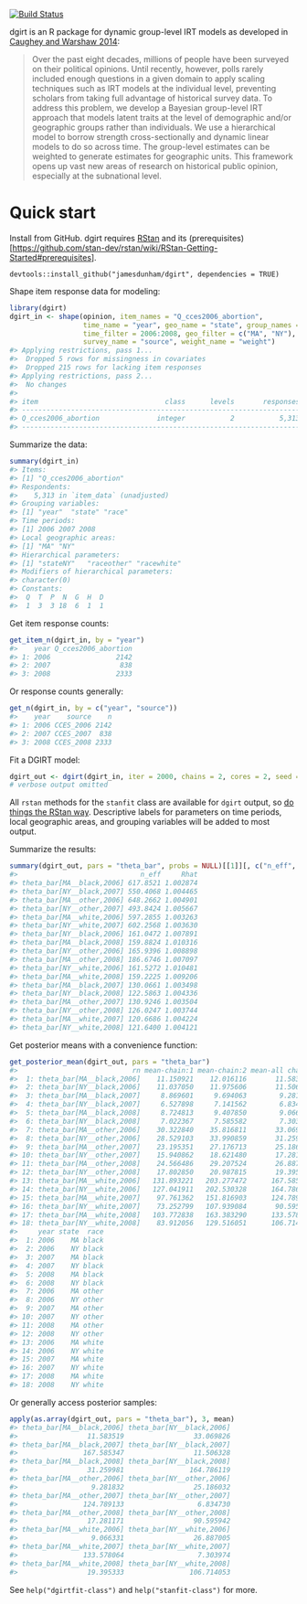 [![Build Status](https://travis-ci.org/jamesdunham/dgirt.svg?branch=master)](https://travis-ci.org/jamesdunham/dgirt)

dgirt is an R package for dynamic group-level IRT models as developed in [Caughey and Warshaw 2014](http://pan.oxfordjournals.org/content/early/2015/02/04/pan.mpu021.full.pdf+html):

> Over the past eight decades, millions of people have been surveyed on their political opinions. Until recently, however, polls rarely included enough questions in a given domain to apply scaling techniques such as IRT models at the individual level, preventing scholars from taking full advantage of historical survey data. To address this problem, we develop a Bayesian group-level IRT approach that models latent traits at the level of demographic and/or geographic groups rather than individuals. We use a hierarchical model to borrow strength cross-sectionally and dynamic linear models to do so across time. The group-level estimates can be weighted to generate estimates for geographic units. This framework opens up vast new areas of research on historical public opinion, especially at the subnational level.

Quick start
===========

Install from GitHub. dgirt requires [RStan](http://mc-stan.org/interfaces/rstan.html) and its (prerequisites)\[<https://github.com/stan-dev/rstan/wiki/RStan-Getting-Started#prerequisites>\].

    devtools::install_github("jamesdunham/dgirt", dependencies = TRUE)

Shape item response data for modeling:

``` r
library(dgirt)
dgirt_in <- shape(opinion, item_names = "Q_cces2006_abortion",
                  time_name = "year", geo_name = "state", group_names = "race",
                  time_filter = 2006:2008, geo_filter = c("MA", "NY"),
                  survey_name = "source", weight_name = "weight")
#> Applying restrictions, pass 1...
#>  Dropped 5 rows for missingness in covariates
#>  Dropped 215 rows for lacking item responses
#> Applying restrictions, pass 2...
#>  No changes
#> 
#> item                               class      levels       responses
#> --------------------------------------------------------------------
#> Q_cces2006_abortion              integer           2           5,313
#> --------------------------------------------------------------------
```

Summarize the data:

``` r
summary(dgirt_in)
#> Items:
#> [1] "Q_cces2006_abortion"
#> Respondents:
#>    5,313 in `item_data` (unadjusted)
#> Grouping variables:
#> [1] "year"  "state" "race" 
#> Time periods:
#> [1] 2006 2007 2008
#> Local geographic areas:
#> [1] "MA" "NY"
#> Hierarchical parameters:
#> [1] "stateNY"   "raceother" "racewhite"
#> Modifiers of hierarchical parameters:
#> character(0)
#> Constants:
#>  Q  T  P  N  G  H  D 
#>  1  3  3 18  6  1  1
```

Get item response counts:

``` r
get_item_n(dgirt_in, by = "year")
#>    year Q_cces2006_abortion
#> 1: 2006                2142
#> 2: 2007                 838
#> 3: 2008                2333
```

Or response counts generally:

``` r
get_n(dgirt_in, by = c("year", "source"))
#>    year    source    n
#> 1: 2006 CCES_2006 2142
#> 2: 2007 CCES_2007  838
#> 3: 2008 CCES_2008 2333
```

Fit a DGIRT model:

``` r
dgirt_out <- dgirt(dgirt_in, iter = 2000, chains = 2, cores = 2, seed = 42)
# verbose output omitted
```

All `rstan` methods for the `stanfit` class are available for `dgirt` output, so [do things the RStan way](https://github.com/stan-dev/rstan/wiki/RStan-Getting-Started#how-to-use-rstan). Descriptive labels for parameters on time periods, local geographic areas, and grouping variables will be added to most output.

Summarize the results:

``` r
summary(dgirt_out, pars = "theta_bar", probs = NULL)[[1]][, c("n_eff", "Rhat")]
#>                              n_eff     Rhat
#> theta_bar[MA__black,2006] 617.8521 1.002874
#> theta_bar[NY__black,2007] 550.4068 1.004465
#> theta_bar[MA__other,2006] 648.2662 1.004901
#> theta_bar[NY__other,2007] 493.8424 1.005667
#> theta_bar[MA__white,2006] 597.2855 1.003263
#> theta_bar[NY__white,2007] 602.2568 1.003630
#> theta_bar[NY__black,2006] 161.0472 1.007891
#> theta_bar[MA__black,2008] 159.8824 1.010316
#> theta_bar[NY__other,2006] 165.9396 1.008898
#> theta_bar[MA__other,2008] 186.6746 1.007097
#> theta_bar[NY__white,2006] 161.5272 1.010481
#> theta_bar[MA__white,2008] 159.2225 1.009206
#> theta_bar[MA__black,2007] 130.0661 1.003498
#> theta_bar[NY__black,2008] 122.5863 1.004336
#> theta_bar[MA__other,2007] 130.9246 1.003504
#> theta_bar[NY__other,2008] 126.0247 1.003744
#> theta_bar[MA__white,2007] 120.6686 1.004224
#> theta_bar[NY__white,2008] 121.6400 1.004121
```

Get posterior means with a convenience function:

``` r
get_posterior_mean(dgirt_out, pars = "theta_bar")
#>                            rn mean-chain:1 mean-chain:2 mean-all chains
#>  1: theta_bar[MA__black,2006]    11.150921    12.016116       11.583519
#>  2: theta_bar[NY__black,2006]    11.037050    11.975606       11.506328
#>  3: theta_bar[MA__black,2007]     8.869601     9.694063        9.281832
#>  4: theta_bar[NY__black,2007]     6.527898     7.141562        6.834730
#>  5: theta_bar[MA__black,2008]     8.724813     9.407850        9.066331
#>  6: theta_bar[NY__black,2008]     7.022367     7.585582        7.303974
#>  7: theta_bar[MA__other,2006]    30.322840    35.816811       33.069826
#>  8: theta_bar[NY__other,2006]    28.529103    33.990859       31.259981
#>  9: theta_bar[MA__other,2007]    23.195351    27.176713       25.186032
#> 10: theta_bar[NY__other,2007]    15.940862    18.621480       17.281171
#> 11: theta_bar[MA__other,2008]    24.566486    29.207524       26.887005
#> 12: theta_bar[NY__other,2008]    17.802850    20.987815       19.395333
#> 13: theta_bar[MA__white,2006]   131.893221   203.277472      167.585347
#> 14: theta_bar[NY__white,2006]   127.041911   202.530328      164.786119
#> 15: theta_bar[MA__white,2007]    97.761362   151.816903      124.789133
#> 16: theta_bar[NY__white,2007]    73.252799   107.939084       90.595942
#> 17: theta_bar[MA__white,2008]   103.772838   163.383290      133.578064
#> 18: theta_bar[NY__white,2008]    83.912056   129.516051      106.714053
#>     year state  race
#>  1: 2006    MA black
#>  2: 2006    NY black
#>  3: 2007    MA black
#>  4: 2007    NY black
#>  5: 2008    MA black
#>  6: 2008    NY black
#>  7: 2006    MA other
#>  8: 2006    NY other
#>  9: 2007    MA other
#> 10: 2007    NY other
#> 11: 2008    MA other
#> 12: 2008    NY other
#> 13: 2006    MA white
#> 14: 2006    NY white
#> 15: 2007    MA white
#> 16: 2007    NY white
#> 17: 2008    MA white
#> 18: 2008    NY white
```

Or generally access posterior samples:

``` r
apply(as.array(dgirt_out, pars = "theta_bar"), 3, mean)
#> theta_bar[MA__black,2006] theta_bar[NY__black,2006] 
#>                 11.583519                 33.069826 
#> theta_bar[MA__black,2007] theta_bar[NY__black,2007] 
#>                167.585347                 11.506328 
#> theta_bar[MA__black,2008] theta_bar[NY__black,2008] 
#>                 31.259981                164.786119 
#> theta_bar[MA__other,2006] theta_bar[NY__other,2006] 
#>                  9.281832                 25.186032 
#> theta_bar[MA__other,2007] theta_bar[NY__other,2007] 
#>                124.789133                  6.834730 
#> theta_bar[MA__other,2008] theta_bar[NY__other,2008] 
#>                 17.281171                 90.595942 
#> theta_bar[MA__white,2006] theta_bar[NY__white,2006] 
#>                  9.066331                 26.887005 
#> theta_bar[MA__white,2007] theta_bar[NY__white,2007] 
#>                133.578064                  7.303974 
#> theta_bar[MA__white,2008] theta_bar[NY__white,2008] 
#>                 19.395333                106.714053
```

See `help("dgirtfit-class")` and `help("stanfit-class")` for more.

